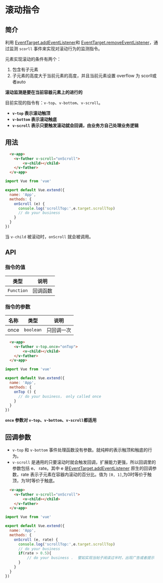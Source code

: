 # 滚动指令

## 简介

利用 [EventTarget.addEventListener](https://developer.mozilla.org/zh-CN/docs/Web/API/EventTarget/addEventListener)和 [EventTarget.removeEventListener](https://developer.mozilla.org/zh-CN/docs/Web/API/EventTarget/removeEventListener)，通过监测 `scorll` 事件来实现对滚动行为的监测指令。

元素实现滚动的条件有两个：

1. 包含有子元素
2. 子元素的高度大于当前元素的高度，并且当前元素设置 overflow 为 scorll或者auto

**滚动监测是要在当前容器元素上的进行的**

目前实现的指令有：`v-top`、`v-bottom`、`v-scroll`。
* **`v-top` 表示滚动触顶**
* **`v-bottom` 表示滚动触底**
* **`v-scroll` 表示只要触发滚动就会回调，由业务方自己处理业务逻辑**

## 用法

```html
  <v-app>
    <v-father v-scroll="onScroll">
        <v-child></child>
    </v-father>
  </v-app>
```
```js
import Vue from 'vue'

export default Vue.extend({
  name: 'App',
  methods: {
    onScroll (e) {
      console.log('scrollTop:',e.target.scrollTop)
      // do your business
    }
  }
})
```

当 `v-child` 被滚动时，`onScroll` 就会被调用。

## API

### 指令的值

| 类型 | 说明 |
| :---: | :-------: |
| `Function` | 回调函数 |


### 指令的参数

| 名称 | 类型 | 说明 |
| :---: | :---: | :-------: |
| once | `boolean` | 只回调一次 |


```html
  <v-app>
    <v-father v-top.once="onTop">
        <v-child></child>
    </v-father>
  </v-app>
```
```js
import Vue from 'vue'

export default Vue.extend({
  name: 'App',
  methods: {
    onTop () {
      // do your business， only called once
    }
  }
})
```

**`once` 参数对 `v-top`、`v-bottom`、`v-scroll`都适用**


## 回调参数

* `v-top` 和 `v-bottom` 事件处理函数没有参数。就纯粹的表示触顶和触底的行为。
* `v-scroll` 是通用的只要滚动时就会触发回调，扩展能力更强，所以回调里的参数包括 e、 rate。其中 e 是[EventTarget.addEventListener](https://developer.mozilla.org/zh-CN/docs/Web/API/EventTarget/addEventListener) 原生的回调参数，rate 表示子元素在容器内滚动的百分比。值为 `[0, 1]`,为0时等价于触顶，为1时等价于触底。


```html
  <v-app>
    <v-father v-scroll="onScroll">
        <v-child></child>
    </v-father>
  </v-app>
```
```js
import Vue from 'vue'

export default Vue.extend({
  name: 'App',
  methods: {
    onScroll (e, rate) {
      console.log('scrollTop:',e.target.scrollTop)
      // do your business
      if(rate > 0.5){
          // do your business .  譬如实现当帖子阅读过半时，出现广告或者提示
      }
    }
  }
})
```


